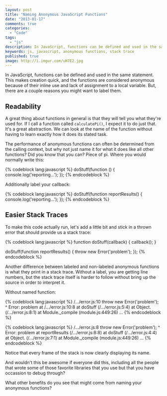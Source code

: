 ```yaml
---
layout: post
title: "Naming Anonymous JavaScript Functions"
date: "2013-01-17"
comments: true
categories:
  - "Code"
tags:
  - "js"
description: In JavaScript, functions can be defined and used in the same statement.  These are anonymous, but labeling them can be helpful.
keywords: js, javascript, anonymous functions, stack trace
published: true
image: http://i.imgur.com/uH7E2.jpg
---
```


In JavaScript, functions can be defined and used in the same statement.  This makes creation quick, and the functions are considered anonymous because of their inline use and lack of assignment to a local variable.  But, there are a couple reasons you might want to label them.

<!--more-->

## Readability

A great thing about functions in general is that they will tell you what they're used for.  If I call a function called `calculatePi()`, I expect it to do just that.  It's a great abstraction.  We can look at the name of the function without having to learn exactly how it does its stated task.

The performance of anonymous functions can often be determined from the calling context, but why not just name it for what it does like all other functions?  Did you know that you can?  Piece of pi.  Where you would normally write this:

{% codeblock lang:javascript %}
doStuff(function () {
  console.log('reporting…');
});
{% endcodeblock %}

Additionally label your callback:

{% codeblock lang:javascript %}
doStuff(function reportResults() {
  console.log('reporting…');
});
{% endcodeblock %}

## Easier Stack Traces

To make this code actually run, let's add a little bit and stick in a thrown error that should provide us a stack trace:

{% codeblock lang:javascript %}
function doStuff(callback) {
   callback();
}

doStuff(function reportResults() {
	throw new Error('problem');
});
{% endcodeblock %}

Another difference between labeled and non-labeled anonymous functions is what they print in a stack trace. Without a label, you are getting line numbers, but the stack trace itself is harder to follow without bring up the source in order to interpret it.

Without named function:

{% codeblock lang:javascript %}
/.../error.js:10
	throw new Error('problem');
	      ^
Error: problem
    at /.../error.js:10:8
    at doStuff (/.../error.js:5:4)
    at Object.<anonymous> (/.../error.js:8:1)
    at Module._compile (module.js:449:26)
    ...
{% endcodeblock %}

{% codeblock lang:javascript %}
/.../error.js:8
	throw new Error('problem');
	      ^
Error: problem
    at reportResults (/.../error.js:8:8)
    at doStuff (/.../error.js:4:4)
    at Object.<anonymous> (/.../error.js:7:1)
    at Module._compile (module.js:449:26)
    …
{% endcodeblock %}

Notice that every frame of the stack is now clearly displaying its name.

And wouldn't this be awesome if everyone did this, including all the people that wrote some of those favorite libraries that you use but that you have occassion to debug through?

What other benefits do you see that might come from naming your anonymous functions?
